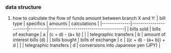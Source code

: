 
### data structure

1. how to calculate the flow of funds amount between branch X and Y:
  | bill type    | specifics             | amounts | calculations                        |
|--------------|-----------------------|---------|-------------------------------------|
| bills sold   | bills of exchange     |       a | (c + d) - (a+ b)                    |
|              | telegraphic transfers |       b | amount of interest bills (d)        |
| bills bought | bills of exchange     |       c | ((c + d) - (a+ b)) + d              |
|              | telegraphic transfers |       d | conversions into Japanese yen (JPY) |
